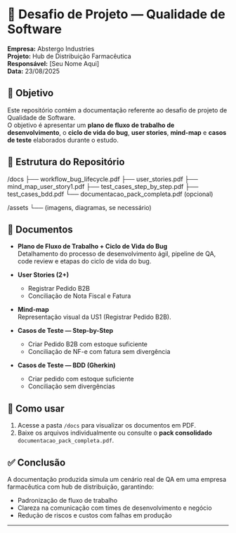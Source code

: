 # 📌 Desafio de Projeto — Qualidade de Software  
**Empresa:** Abstergo Industries  
**Projeto:** Hub de Distribuição Farmacêutica  
**Responsável:** [Seu Nome Aqui]  
**Data:** 23/08/2025  

## 🎯 Objetivo
Este repositório contém a documentação referente ao desafio de projeto de Qualidade de Software.  
O objetivo é apresentar um **plano de fluxo de trabalho de desenvolvimento**, o **ciclo de vida do bug**, **user stories**, **mind-map** e **casos de teste** elaborados durante o estudo.  

## 📂 Estrutura do Repositório
/docs
├── workflow_bug_lifecycle.pdf
├── user_stories.pdf
├── mind_map_user_story1.pdf
├── test_cases_step_by_step.pdf
├── test_cases_bdd.pdf
└── documentacao_pack_completa.pdf (opcional)

/assets
└── (imagens, diagramas, se necessário)


## 📑 Documentos
- **Plano de Fluxo de Trabalho + Ciclo de Vida do Bug**  
  Detalhamento do processo de desenvolvimento ágil, pipeline de QA, code review e etapas do ciclo de vida do bug.  

- **User Stories (2+)**  
  - Registrar Pedido B2B  
  - Conciliação de Nota Fiscal e Fatura  

- **Mind-map**  
  Representação visual da US1 (Registrar Pedido B2B).  

- **Casos de Teste — Step-by-Step**  
  - Criar Pedido B2B com estoque suficiente  
  - Conciliação de NF-e com fatura sem divergência  

- **Casos de Teste — BDD (Gherkin)**  
  - Criar pedido com estoque suficiente  
  - Conciliação sem divergências  

## 🚀 Como usar
1. Acesse a pasta `/docs` para visualizar os documentos em PDF.  
2. Baixe os arquivos individualmente ou consulte o **pack consolidado** `documentacao_pack_completa.pdf`.  

## ✅ Conclusão
A documentação produzida simula um cenário real de QA em uma empresa farmacêutica com hub de distribuição, garantindo:  
- Padronização de fluxo de trabalho  
- Clareza na comunicação com times de desenvolvimento e negócio  
- Redução de riscos e custos com falhas em produção  

---
